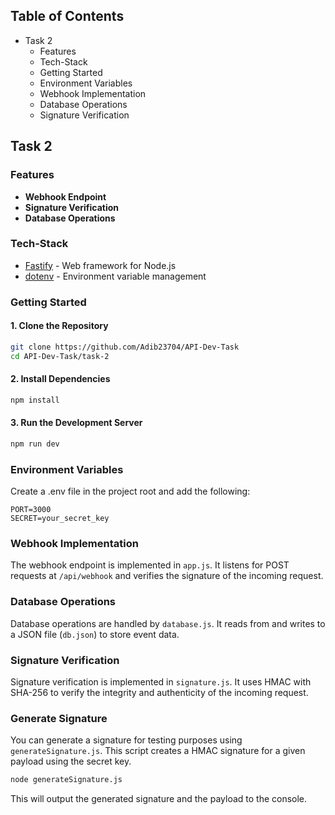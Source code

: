 ## Table of Contents
- Task 2
  - Features
  - Tech-Stack
  - Getting Started
  - Environment Variables
  - Webhook Implementation
  - Database Operations
  - Signature Verification

## Task 2

### Features
- **Webhook Endpoint**
- **Signature Verification**
- **Database Operations**

### Tech-Stack
- [Fastify](https://www.fastify.io/) - Web framework for Node.js
- [dotenv](https://www.npmjs.com/package/dotenv) - Environment variable management

### Getting Started

#### 1. Clone the Repository
```bash
git clone https://github.com/Adib23704/API-Dev-Task
cd API-Dev-Task/task-2
```

#### 2. Install Dependencies
```bash
npm install
```

#### 3. Run the Development Server
```bash
npm run dev
```

### Environment Variables
Create a .env file in the project root and add the following:
```env
PORT=3000
SECRET=your_secret_key
```

### Webhook Implementation
The webhook endpoint is implemented in `app.js`. It listens for POST requests at `/api/webhook` and verifies the signature of the incoming request.

### Database Operations
Database operations are handled by `database.js`. It reads from and writes to a JSON file (`db.json`) to store event data.

### Signature Verification
Signature verification is implemented in `signature.js`. It uses HMAC with SHA-256 to verify the integrity and authenticity of the incoming request.

### Generate Signature
You can generate a signature for testing purposes using `generateSignature.js`. This script creates a HMAC signature for a given payload using the secret key.

```bash
node generateSignature.js
```

This will output the generated signature and the payload to the console.
